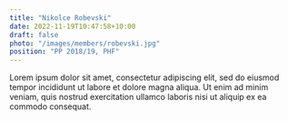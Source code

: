 ```yaml
---
title: "Nikolce Robevski"
date: 2022-11-19T10:47:58+10:00
draft: false
photo: "/images/members/robevski.jpg"
position: "PP 2018/19, PHF"
---
```


Lorem ipsum dolor sit amet, consectetur adipiscing elit, sed do eiusmod tempor incididunt ut labore et dolore magna aliqua. Ut enim ad minim veniam, quis nostrud exercitation ullamco laboris nisi ut aliquip ex ea commodo consequat.